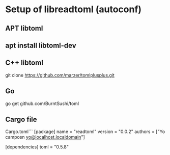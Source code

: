 # Setup of libreadtoml (autoconf)

## APT libtoml
## apt install libtoml-dev

## C++ libtoml
git clone https://github.com/marzer/tomlplusplus.git

## Go
go get github.com/BurntSushi/toml

## Cargo file

Cargo.toml```
[package]
name = "readtoml"
version = "0.0.2"
authors = ["Yo camposn <yo@localhost.localdomain>"]

[dependencies]
toml = "0.5.8"
```
